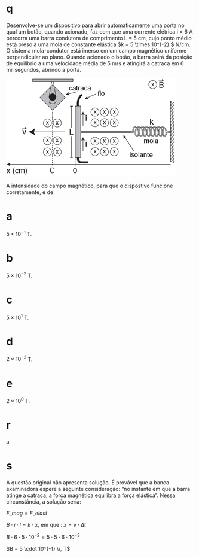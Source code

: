 # q
Desenvolve-se um dispositivo para abrir automaticamente uma porta no qual um botão, quando acionado, faz com que uma corrente elétrica i = 6 A percorra uma barra condutora de comprimento L = 5 cm, cujo ponto médio está preso a uma mola de constante elástica $k = 5 \times 10^{-2} $ N/cm. O sistema mola-condutor está imerso em um campo magnético uniforme perpendicular ao plano. Quando acionado o botão, a barra sairá da posição de equilíbrio a uma velocidade média de 5 m/s e atingirá a catraca em 6 milisegundos, abrindo a porta.

![](28e4a748-3609-7c93-f1b2-9d66ae4ff174.png)

A intensidade do campo magnético, para que o dispostivo funcione corretamente, é de

# a
$5 \times 10^{-1}$ T.

# b
$5 \times 10^{-2}$ T.

# c
$5 \times 10^{1}$ T.

# d
$2 \times 10^{-2}$ T.

# e
$2 \times 10^{0}$ T.

# r
a

# s
A questão original não apresenta solução. É provável que a banca examinadora espere a seguinte consideração: “no instante em que a barra atinge a catraca, a força magnética equilibra a força elástica”. Nessa circunstância, a solução seria:

$F\_{mag} = F\_{elast}$

$B \cdot i \cdot l = k \cdot x$, em que : $x = v \cdot \Delta t$

$B \cdot 6 \cdot 5 \cdot 10^{-2} = 5 \cdot 5 \cdot 6 \cdot 10^{-3}$

$B = 5 \cdot 10^{-1} \\, T$
